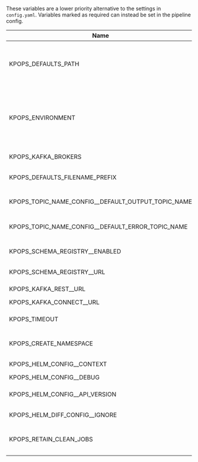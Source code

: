These variables are a lower priority alternative to the settings in `config.yaml`. Variables marked as required can instead be set in the pipeline config.

|                       Name                       |             Default Value              |Required|                                                                                Description                                                                                 |               Setting name                |
|--------------------------------------------------|----------------------------------------|--------|----------------------------------------------------------------------------------------------------------------------------------------------------------------------------|-------------------------------------------|
|KPOPS_DEFAULTS_PATH                               |.                                       |False   |The path to the folder containing the defaults.yaml file and the environment defaults files. Paths can either be absolute or relative to `config.yaml`                      |defaults_path                              |
|KPOPS_ENVIRONMENT                                 |                                        |True    |The environment you want to generate and deploy the pipeline to. Suffix your environment files with this value (e.g. defaults_development.yaml for environment=development).|environment                                |
|KPOPS_KAFKA_BROKERS                               |                                        |True    |The comma separated Kafka brokers address.                                                                                                                                  |kafka_brokers                              |
|KPOPS_DEFAULTS_FILENAME_PREFIX                    |defaults                                |False   |The name of the defaults file and the prefix of the defaults environment file.                                                                                              |defaults_filename_prefix                   |
|KPOPS_TOPIC_NAME_CONFIG__DEFAULT_OUTPUT_TOPIC_NAME|${pipeline_name}-${component_name}      |False   |Configures the value for the variable ${output_topic_name}                                                                                                                  |topic_name_config.default_output_topic_name|
|KPOPS_TOPIC_NAME_CONFIG__DEFAULT_ERROR_TOPIC_NAME |${pipeline_name}-${component_name}-error|False   |Configures the value for the variable ${error_topic_name}                                                                                                                   |topic_name_config.default_error_topic_name |
|KPOPS_SCHEMA_REGISTRY__ENABLED                    |False                                   |False   |Whether the Schema Registry handler should be initialized.                                                                                                                  |schema_registry.enabled                    |
|KPOPS_SCHEMA_REGISTRY__URL                        |http://localhost:8081/                  |False   |Address of the Schema Registry.                                                                                                                                             |schema_registry.url                        |
|KPOPS_KAFKA_REST__URL                             |http://localhost:8082/                  |False   |Address of the Kafka REST Proxy.                                                                                                                                            |kafka_rest.url                             |
|KPOPS_KAFKA_CONNECT__URL                          |http://localhost:8083/                  |False   |Address of Kafka Connect.                                                                                                                                                   |kafka_connect.url                          |
|KPOPS_TIMEOUT                                     |300                                     |False   |The timeout in seconds that specifies when actions like deletion or deploy timeout.                                                                                         |timeout                                    |
|KPOPS_CREATE_NAMESPACE                            |False                                   |False   |Flag for `helm upgrade --install`. Create the release namespace if not present.                                                                                             |create_namespace                           |
|KPOPS_HELM_CONFIG__CONTEXT                        |                                        |False   |Name of kubeconfig context (`--kube-context`)                                                                                                                               |helm_config.context                        |
|KPOPS_HELM_CONFIG__DEBUG                          |False                                   |False   |Run Helm in Debug mode                                                                                                                                                      |helm_config.debug                          |
|KPOPS_HELM_CONFIG__API_VERSION                    |                                        |False   |Kubernetes API version used for Capabilities.APIVersions                                                                                                                    |helm_config.api_version                    |
|KPOPS_HELM_DIFF_CONFIG__IGNORE                    |                                        |True    |Set of keys that should not be checked.                                                                                                                                     |helm_diff_config.ignore                    |
|KPOPS_RETAIN_CLEAN_JOBS                           |False                                   |False   |Whether to retain clean up jobs in the cluster or uninstall the, after completion.                                                                                          |retain_clean_jobs                          |
